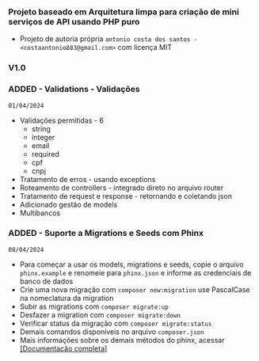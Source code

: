 ### Projeto baseado em Arquitetura limpa para criação de mini serviços de API usando PHP puro

- Projeto de autoria própria `antonio costa dos santos - <costaantonio883@gmail.com>` com licença MIT

### V1.0

### ADDED - Validations - Validações
`01/04/2024`
* Validações permitidas - 6
    * string
    * integer
    * email
    * required
    * cpf
    * cnpj
* Tratamento de erros - usando exceptions
* Roteamento de controllers - integrado direto no arquivo router
* Tratamento de request e response - retornando e coletando json
* Adicionado gestão de models 
* Multibancos

### ADDED - Suporte a Migrations e Seeds com Phinx
`08/04/2024`
* Para começar a usar os models, migrations e seeds, copie o arquivo `phinx.example` e renomeie para `phinx.json` e informe as credenciais de banco de dados
* Crie uma nova migração com `composer new:migration` use PascalCase na nomeclatura da migration
* Subir as migrations com `composer migrate:up`
* Desfazer a migration com `composer migrate:down`
* Verificar status da migração com `composer migrate:status`
* Demais comandos disponíveis no arquivo `composer.json`
* Mais informações sobre os demais métodos do phinx, acessar [[Documentação completa]](https://book.cakephp.org/phinx/0/en/contents.html)